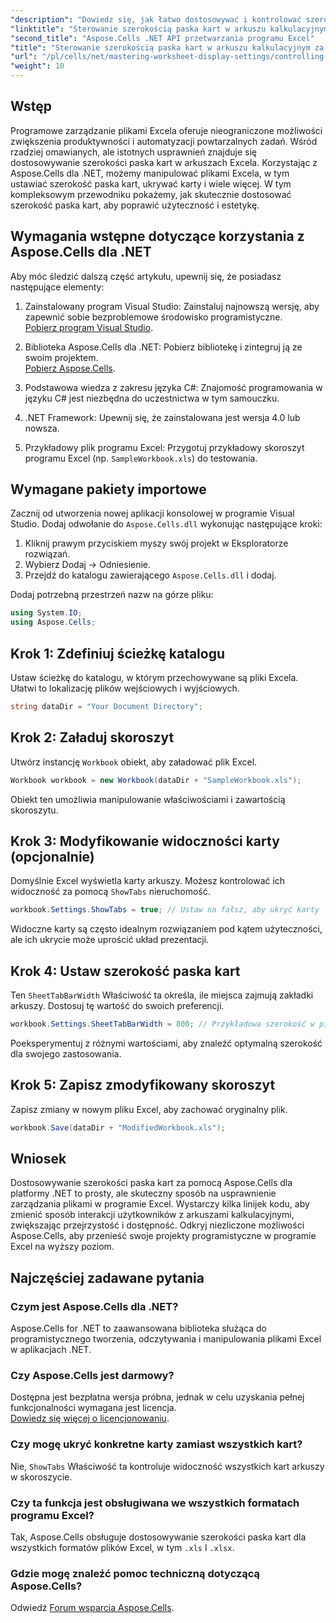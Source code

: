 ```yaml
---
"description": "Dowiedz się, jak łatwo dostosowywać i kontrolować szerokość paska kart w arkuszach Excela za pomocą Aspose.Cells dla platformy .NET. Skorzystaj z naszego przewodnika krok po kroku, aby ulepszyć nawigację i estetykę arkusza kalkulacyjnego dzięki niestandardowym ustawieniom."
"linktitle": "Sterowanie szerokością paska kart w arkuszu kalkulacyjnym za pomocą Aspose.Cells"
"second_title": "Aspose.Cells .NET API przetwarzania programu Excel"
"title": "Sterowanie szerokością paska kart w arkuszu kalkulacyjnym za pomocą Aspose.Cells"
"url": "/pl/cells/net/mastering-worksheet-display-settings/controlling-tab-bar-width/"
"weight": 10
---
```


## Wstęp

Programowe zarządzanie plikami Excela oferuje nieograniczone możliwości zwiększenia produktywności i automatyzacji powtarzalnych zadań. Wśród rzadziej omawianych, ale istotnych usprawnień znajduje się dostosowywanie szerokości paska kart w arkuszach Excela. Korzystając z Aspose.Cells dla .NET, możemy manipulować plikami Excela, w tym ustawiać szerokość paska kart, ukrywać karty i wiele więcej. W tym kompleksowym przewodniku pokażemy, jak skutecznie dostosować szerokość paska kart, aby poprawić użyteczność i estetykę.

## Wymagania wstępne dotyczące korzystania z Aspose.Cells dla .NET

Aby móc śledzić dalszą część artykułu, upewnij się, że posiadasz następujące elementy:

1. Zainstalowany program Visual Studio: Zainstaluj najnowszą wersję, aby zapewnić sobie bezproblemowe środowisko programistyczne.  
   [Pobierz program Visual Studio](https://visualstudio.microsoft.com/).

2. Biblioteka Aspose.Cells dla .NET: Pobierz bibliotekę i zintegruj ją ze swoim projektem.  
   [Pobierz Aspose.Cells](https://releases.aspose.com/cells/net/).

3. Podstawowa wiedza z zakresu języka C#: Znajomość programowania w języku C# jest niezbędna do uczestnictwa w tym samouczku.

4. .NET Framework: Upewnij się, że zainstalowana jest wersja 4.0 lub nowsza.

5. Przykładowy plik programu Excel: Przygotuj przykładowy skoroszyt programu Excel (np. `SampleWorkbook.xls`) do testowania.

## Wymagane pakiety importowe
Zacznij od utworzenia nowej aplikacji konsolowej w programie Visual Studio. Dodaj odwołanie do `Aspose.Cells.dll` wykonując następujące kroki:

1. Kliknij prawym przyciskiem myszy swój projekt w Eksploratorze rozwiązań.
2. Wybierz Dodaj → Odniesienie.
3. Przejdź do katalogu zawierającego `Aspose.Cells.dll` i dodaj.

Dodaj potrzebną przestrzeń nazw na górze pliku:

```csharp
using System.IO;
using Aspose.Cells;
```

## Krok 1: Zdefiniuj ścieżkę katalogu
Ustaw ścieżkę do katalogu, w którym przechowywane są pliki Excela. Ułatwi to lokalizację plików wejściowych i wyjściowych.

```csharp
string dataDir = "Your Document Directory";
```

## Krok 2: Załaduj skoroszyt
Utwórz instancję `Workbook` obiekt, aby załadować plik Excel.

```csharp
Workbook workbook = new Workbook(dataDir + "SampleWorkbook.xls");
```

Obiekt ten umożliwia manipulowanie właściwościami i zawartością skoroszytu.

## Krok 3: Modyfikowanie widoczności karty (opcjonalnie)
Domyślnie Excel wyświetla karty arkuszy. Możesz kontrolować ich widoczność za pomocą `ShowTabs` nieruchomość.

```csharp
workbook.Settings.ShowTabs = true; // Ustaw na fałsz, aby ukryć karty
```

Widoczne karty są często idealnym rozwiązaniem pod kątem użyteczności, ale ich ukrycie może uprościć układ prezentacji.

## Krok 4: Ustaw szerokość paska kart
Ten `SheetTabBarWidth` Właściwość ta określa, ile miejsca zajmują zakładki arkuszy. Dostosuj tę wartość do swoich preferencji.

```csharp
workbook.Settings.SheetTabBarWidth = 800; // Przykładowa szerokość w pikselach
```

Poeksperymentuj z różnymi wartościami, aby znaleźć optymalną szerokość dla swojego zastosowania.

## Krok 5: Zapisz zmodyfikowany skoroszyt
Zapisz zmiany w nowym pliku Excel, aby zachować oryginalny plik.

```csharp
workbook.Save(dataDir + "ModifiedWorkbook.xls");
```

## Wniosek

Dostosowywanie szerokości paska kart za pomocą Aspose.Cells dla platformy .NET to prosty, ale skuteczny sposób na usprawnienie zarządzania plikami w programie Excel. Wystarczy kilka linijek kodu, aby zmienić sposób interakcji użytkowników z arkuszami kalkulacyjnymi, zwiększając przejrzystość i dostępność. Odkryj niezliczone możliwości Aspose.Cells, aby przenieść swoje projekty programistyczne w programie Excel na wyższy poziom.

## Najczęściej zadawane pytania

### Czym jest Aspose.Cells dla .NET?
Aspose.Cells for .NET to zaawansowana biblioteka służąca do programistycznego tworzenia, odczytywania i manipulowania plikami Excel w aplikacjach .NET.

### Czy Aspose.Cells jest darmowy?
Dostępna jest bezpłatna wersja próbna, jednak w celu uzyskania pełnej funkcjonalności wymagana jest licencja.  
[Dowiedz się więcej o licencjonowaniu](https://purchase.aspose.com/buy).

### Czy mogę ukryć konkretne karty zamiast wszystkich kart?
Nie, `ShowTabs` Właściwość ta kontroluje widoczność wszystkich kart arkuszy w skoroszycie.

### Czy ta funkcja jest obsługiwana we wszystkich formatach programu Excel?
Tak, Aspose.Cells obsługuje dostosowywanie szerokości paska kart dla wszystkich formatów plików Excel, w tym `.xls` I `.xlsx`.

### Gdzie mogę znaleźć pomoc techniczną dotyczącą Aspose.Cells?
Odwiedź [Forum wsparcia Aspose.Cells](https://forum.aspose.com/c/cells/9).